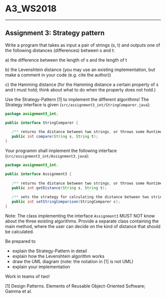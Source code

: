 # A3_WS2018

------------------------------
Assignment 3: Strategy pattern
------------------------------

Write a program that takes as input a pair of strings (s, t) and outputs one of the following distances (differences) between s and t:

a) the difference between the length of s and the length of t

b) the Levenshtein distance (you may use an existing implementation, but make a comment in your code (e.g. cite the author))

c) the Hamming distance (for the Hamming distance a certain property of s and t must hold; think about what to do when the property does not hold.)

Use the Strategy-Pattern [1] to implement the different algorithms! The Strategy interface is given (`src/assignment3_int/StringComparer.java`):

```java
package assignment3_int;

public interface StringComparer {
	
   /** returns the distance between two strings, or throws some RuntimeException if anything goes wrong */
   public int compare(String s, String t);
}
```

Your programm shall implement the following interface (`src/assignment3_int/Assignment3.java`):
```java
package assignment3_int;

public interface Assignment3 {
	
   /** returns the distance between two strings, or throws some RuntimeException if anything goes wrong */
   public int getDistance(String s, String t);
   
   /** sets the strategy for calculating the distance between two strings */
   public int setStringComparison(StringComparer c);
}
```

Note: The class implementing the interface `Assignment3` MUST NOT know about the three existing algorithms.
Provide a separate class containing the main method, where the user can decide on the kind of distance that should be calculated.

Be prepared to
- explain the Strategy-Pattern in detail
- explain how the Levenshtein algorithm works
- draw the UML diagram (note: the notation in [1] is not UML)
- explain your implementation

Work in teams of two!

[1] Design Patterns. Elements of Reusable Object-Oriented Software; Gamma et al.
